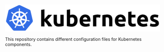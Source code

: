 ![alt text](K8s.png)

This repository contains different configuration files for Kubernetes components.
